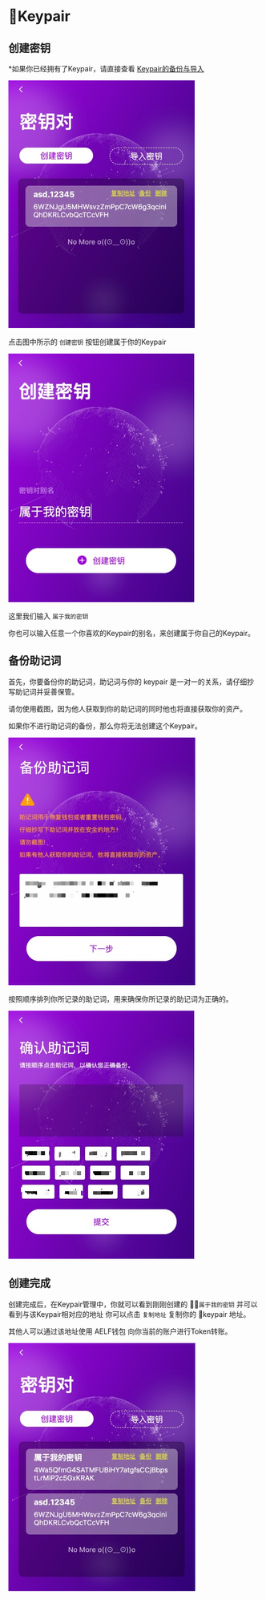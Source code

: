 # Keypair

## 创建密钥

*如果你已经拥有了Keypair，请直接查看 [Keypair的备份与导入](backup-import.md)

![Keypair](../../Asset/step-04.jpg)

点击图中所示的 ```创建密钥``` 按钮创建属于你的Keypair

![Create Keypair](../../Asset/step-05.jpg)

这里我们输入 ```属于我的密钥```

你也可以输入任意一个你喜欢的Keypair的别名，来创建属于你自己的Keypair。

## 备份助记词

首先，你要备份你的助记词，助记词与你的 keypair 是一对一的关系，请仔细抄写助记词并妥善保管。

请勿使用截图，因为他人获取到你的助记词的同时他也将直接获取你的资产。

如果你不进行助记词的备份，那么你将无法创建这个Keypair。

![Backup](../../Asset/step-06.jpg)

按照顺序排列你所记录的助记词，用来确保你所记录的助记词为正确的。

![Backup](../../Asset/step-07.jpg)

## 创建完成

创建完成后，在Keypair管理中，你就可以看到刚刚创建的 ```属于我的密钥```
并可以看到与该Keypair相对应的地址 你可以点击 ```复制地址``` 复制你的 keypair 地址。

其他人可以通过该地址使用 AELF钱包 向你当前的账户进行Token转账。

![Success](../../Asset/step-08.jpg)

